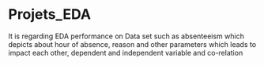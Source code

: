 # Projets_EDA
It is regarding EDA performance on Data set such as absenteeism which depicts about hour of absence, reason and other parameters which leads to impact each other, dependent and independent variable and co-relation 
